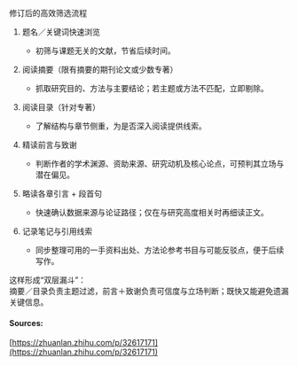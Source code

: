 
修订后的高效筛选流程

1. 题名／关键词快速浏览
    
    - 初筛与课题无关的文献，节省后续时间。
2. 阅读摘要（限有摘要的期刊论文或少数专著）
    
    - 抓取研究目的、方法与主要结论；若主题或方法不匹配，立即剔除。
3. 阅读目录（针对专著）
    
    - 了解结构与章节侧重，为是否深入阅读提供线索。
4. 精读前言与致谢
    
    - 判断作者的学术渊源、资助来源、研究动机及核心论点，可预判其立场与潜在偏见。
5. 略读各章引言 + 段首句
    
    - 快速确认数据来源与论证路径；仅在与研究高度相关时再细读正文。
6. 记录笔记与引用线索
    
    - 同步整理可用的一手资料出处、方法论参考书目与可能反驳点，便于后续写作。

这样形成“双层漏斗”：  
摘要／目录负责主题过滤，前言＋致谢负责可信度与立场判断；既快又能避免遗漏关键信息。

#### Sources:

[https://zhuanlan.zhihu.com/p/32617171](https://zhuanlan.zhihu.com/p/32617171)

